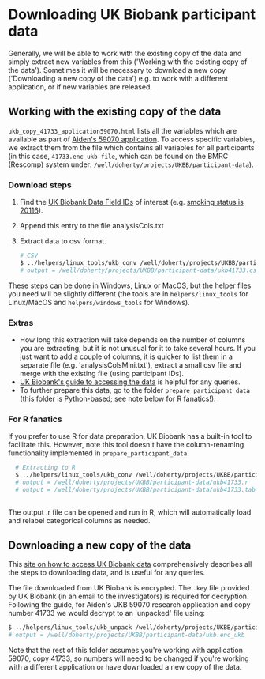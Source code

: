 # Downloading UK Biobank participant data

Generally, we will be able to work with the existing copy of the data and simply extract new variables from this ('Working with the existing copy of the data'). Sometimes it will be necessary to download a new copy ('Downloading a new copy of the data') e.g. to work with a different application, or if new variables are released. 

## Working with the existing copy of the data
`ukb_copy_41733_application59070.html` lists all the variables which are available as part of [Aiden's 59070 application](https://www.ukbiobank.ac.uk/2020/04/statistical-machine-learning-of-wearable-sensor-data-to-predict-disease-outcomes/). To access specific variables, we extract them from the file which contains all variables for all participants (in this case, `41733.enc_ukb file`, which can be found on the BMRC (Rescomp) system under: `/well/doherty/projects/UKBB/participant-data`). 

### Download steps
1. Find the [UK Biobank Data Field IDs](http://biobank.ctsu.ox.ac.uk/crystal/search.cgi) of interest (e.g. [smoking status is 20116](http://biobank.ndph.ox.ac.uk/showcase/field.cgi?id=20116)).
2. Append this entry to the file analysisCols.txt
3. Extract data to csv format. 

    ```Bash
    # CSV
    $ ../helpers/linux_tools/ukb_conv /well/doherty/projects/UKBB/participant-data/ukb41733.enc_ukb csv -ianalysisCols.txt
    # output = /well/doherty/projects/UKBB/participant-data/ukb41733.csv

    ```
These steps can be done in Windows, Linux or MacOS, but the helper files you need will be slightly different (the tools are in `helpers/linux_tools` for Linux/MacOS and `helpers/windows_tools` for Windows). 

### Extras
 - How long this extraction will take depends on the number of columns you are extracting, but it is not unusual for it to take several hours. If you just want to add a couple of columns, it is quicker to list them in a separate file (e.g. 'analysisColsMini.txt'), extract a small csv file and merge with the existing file (using participant IDs). 
 - [UK Biobank's guide to accessing the data](https://biobank.ctsu.ox.ac.uk/~bbdatan/Accessing_UKB_data_v2.1.pdf) is helpful for any queries. 
 - To further prepare this data, go to the folder `prepare_participant_data` (this folder is Python-based; see note below for R fanatics!).

### For R fanatics
If you prefer to use R for data preparation, UK Biobank has a built-in tool to facilitate this. However, note this tool doesn't have the column-renaming functionality implemented in `prepare_participant_data`.  

```Bash 
  # Extracting to R 
  $ ../helpers/linux_tools/ukb_conv /well/doherty/projects/UKBB/participant-data/ukb41733.enc_ukb r -ianalysisCols.txt
  # output = /well/doherty/projects/UKBB/participant-data/ukb41733.r
  # output = /well/doherty/projects/UKBB/participant-data/ukb41733.tab
   
```
The output .r file can be opened and run in R, which will automatically load and relabel categorical columns as needed.  


## Downloading a new copy of the data

This [site on how to access UK Biobank data](http://biobank.ctsu.ox.ac.uk/crystal/exinfo.cgi?src=AccessingData) comprehensively describes all the steps to downloading data, and is useful for any queries. 

The file downloaded from UK Biobank is encrypted. The `.key` file provided by UK Biobank (in an email to the investigators) is required for decryption. Following the guide, for Aiden's UKB 59070 research application and copy number 41733 we would decrypt to an 'unpacked' file using: 
  ```Bash
  $ ../helpers/linux_tools/ukb_unpack /well/doherty/projects/UKBB/participant_info/ukb41733.enc k59070r41733.key
  # output = /well/doherty/projects/UKBB/participant-data/ukb.enc_ukb
  ```
Note that the rest of this folder assumes you're working with application 59070, copy 41733, so numbers will need to be changed if you're working with a different application or have downloaded a new copy of the data. 
